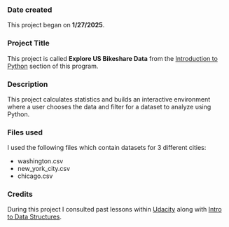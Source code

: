 ### Date created
This project began on **1/27/2025**.

### Project Title
This project is called **Explore US Bikeshare Data** from the <ins>Introduction to Python</ins> section of this program.

### Description
This project calculates statistics and builds an interactive environment where a user chooses the data and filter for a dataset to analyze using Python.

### Files used
I used the following files which contain datasets for 3 different cities:
- washington.csv
- new_york_city.csv
- chicago.csv

### Credits
During this project I consulted past lessons within [Udacity](https://learn.udacity.com/nanodegrees/nd104-ent-mt-pds/parts/cd0024/lessons/ls0509/concepts/31715f32-3795-4904-9bdb-1c993ac7e141) along with [Intro to Data Structures](https://pandas.pydata.org/pandas-docs/stable/user_guide/dsintro.html#intro-to-data-structures).

